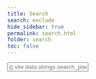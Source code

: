 ```yaml
---
title: Search
search: exclude
hide_sidebar: true
permalink: search.html
folder: search
toc: false
---
```


<!--start search-->
<input type="text" id="_search-input" placeholder="{{ site.data.strings.search_placeholder_text }}">
<ol id="onpage_results-container"></ol>

<script src="{{ 'js/jekyll-search.js' }}" type="text/javascript"></script>
<script type="text/javascript">
	SimpleJekyllSearch.init({
		searchInput: document.getElementById('_search-input'),
		resultsContainer: document.getElementById('onpage_results-container'),
		dataSource: '{{ "search.json" }}',
		searchResultTemplate: '<li><a href="{url}" style="font-size: 110%;">{title}</a><br><span style="font-size: 80%;">{date}&nbsp;&minus;&nbsp;{path}</span><br><span style="font-size: 90%">{summary}</span></li>',
		noResultsText: '{{ site.data.strings.search_no_results_text }}',
		fuzzy: true
	})
</script>
<!--end search-->
